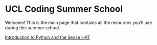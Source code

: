 # UCL Coding Summer School

Welcome! This is the main page that contains all the resources you'll use during this summer school.

[Introduction to Python and the Sense HAT](./docs/docs/introduction_to_python_programming_using_the_Sense_HAT_SOLUTIONS.md)
